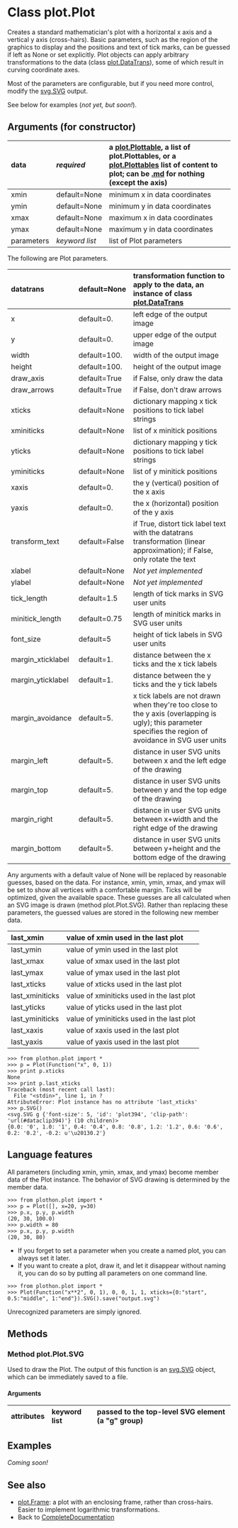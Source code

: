 # Class plot.Plot #

Creates a standard mathematician's plot with a horizontal x axis and a vertical y axis (cross-hairs).  Basic parameters, such as the region of the graphics to display and the positions and text of tick marks, can be guessed if left as None or set explicitly.  Plot objects can apply arbitrary transformations to the data (class [plot.DataTrans](plotDataTrans.md)), some of which result in curving coordinate axes.

Most of the parameters are configurable, but if you need more control, modify the [svg.SVG](svgSVG.md) output.

See below for examples (_not yet, but soon!_).

## Arguments (for constructor) ##

| data | _required_ | a [plot.Plottable](plotPlottable.md), a list of plot.Plottables, or a [plot.Plottables](plotPlottables.md) list of content to plot; can be [.md](.md) for nothing (except the axis) |
|:-----|:-----------|:------------------------------------------------------------------------------------------------------------------------------------------------------------------------------------|
| xmin | default=None | minimum x in data coordinates |
| ymin | default=None | minimum y in data coordinates |
| xmax | default=None | maximum x in data coordinates |
| ymax | default=None | maximum y in data coordinates |
| parameters | _keyword list_ | list of Plot parameters |

The following are Plot parameters.

| datatrans | default=None | transformation function to apply to the data, an instance of class [plot.DataTrans](plotDataTrans.md) |
|:----------|:-------------|:------------------------------------------------------------------------------------------------------|
| x | default=0. | left edge of the output image |
| y | default=0. | upper edge of the output image |
| width | default=100. | width of the output image |
| height | default=100. | height of the output image |
| draw\_axis | default=True | if False, only draw the data |
| draw\_arrows | default=True | if False, don't draw arrows |
| xticks | default=None | dictionary mapping x tick positions to tick label strings |
| xminiticks | default=None | list of x minitick positions |
| yticks | default=None | dictionary mapping y tick positions to tick label strings |
| yminiticks | default=None | list of y minitick positions |
| xaxis | default=0. | the y (vertical) position of the x axis |
| yaxis | default=0. | the x (horizontal) position of the y axis |
| transform\_text | default=False | if True, distort tick label text with the datatrans transformation (linear approximation); if False, only rotate the text |
| xlabel | default=None | _Not yet implemented_ |
| ylabel | default=None | _Not yet implemented_ |
| tick\_length | default=1.5 | length of tick marks in SVG user units |
| minitick\_length | default=0.75 | length of minitick marks in SVG user units |
| font\_size | default=5 | height of tick labels in SVG user units |
| margin\_xticklabel | default=1. | distance between the x ticks and the x tick labels |
| margin\_yticklabel | default=1. | distance between the y ticks and the y tick labels |
| margin\_avoidance | default=5. | x tick labels are not drawn when they're too close to the y axis (overlapping is ugly); this parameter specifies the region of avoidance in SVG user units |
| margin\_left | default=5. | distance in user SVG units between x and the left edge of the drawing |
| margin\_top | default=5. | distance in user SVG units between y and the top edge of the drawing |
| margin\_right | default=5. | distance in user SVG units between x+width and the right edge of the drawing |
| margin\_bottom | default=5. | distance in user SVG units between y+height and the bottom edge of the drawing |

Any arguments with a default value of None will be replaced by reasonable guesses, based on the data.  For instance, xmin, ymin, xmax, and ymax will be set to show all vertices with a comfortable margin.  Ticks will be optimized, given the available space.  These guesses are all calculated when an SVG image is drawn (method plot.Plot.SVG).  Rather than replacing these parameters, the guessed values are stored in the following new member data.

| last\_xmin | value of xmin used in the last plot |
|:-----------|:------------------------------------|
| last\_ymin | value of ymin used in the last plot |
| last\_xmax | value of xmax used in the last plot |
| last\_ymax | value of ymax used in the last plot |
| last\_xticks | value of xticks used in the last plot |
| last\_xminiticks | value of xminiticks used in the last plot |
| last\_yticks |value of yticks used in the last plot |
| last\_yminiticks | value of yminiticks used in the last plot |
| last\_xaxis | value of xaxis used in the last plot |
| last\_yaxis | value of yaxis used in the last plot |

```
>>> from plothon.plot import *
>>> p = Plot(Function("x", 0, 1))
>>> print p.xticks
None
>>> print p.last_xticks
Traceback (most recent call last):
  File "<stdin>", line 1, in ?
AttributeError: Plot instance has no attribute 'last_xticks'
>>> p.SVG()
<svg.SVG g {'font-size': 5, 'id': 'plot394', 'clip-path': 'url(#dataclip394)'} (10 children)>
{0.0: '0', 1.0: '1', 0.4: '0.4', 0.8: '0.8', 1.2: '1.2', 0.6: '0.6', 0.2: '0.2', -0.2: u'\u20130.2'}
```

## Language features ##

All parameters (including xmin, ymin, xmax, and ymax) become member data of the Plot instance.  The behavior of SVG drawing is determined by the member data.
```
>>> from plothon.plot import *
>>> p = Plot([], x=20, y=30)
>>> p.x, p.y, p.width
(20, 30, 100.0)
>>> p.width = 80
>>> p.x, p.y, p.width
(20, 30, 80)
```

  * If you forget to set a parameter when you create a named plot, you can always set it later.
  * If you want to create a plot, draw it, and let it disappear without naming it, you can do so by putting all parameters on one command line.
```
>>> from plothon.plot import *
>>> Plot(Function("x**2", 0, 1), 0, 0, 1, 1, xticks={0:"start", 0.5:"middle", 1:"end"}).SVG().save("output.svg")
```

Unrecognized parameters are simply ignored.

## Methods ##

### Method plot.Plot.SVG ###

Used to draw the Plot.  The output of this function is an [svg.SVG](svgSVG.md) object, which can be immediately saved to a file.

#### Arguments ####

| attributes | keyword list | passed to the top-level SVG element (a "g" group) |
|:-----------|:-------------|:--------------------------------------------------|

## Examples ##

_Coming soon!_

## See also ##

  * [plot.Frame](plotFrame.md): a plot with an enclosing frame, rather than cross-hairs.  Easier to implement logarithmic transformations.
  * Back to [CompleteDocumentation](CompleteDocumentation.md)